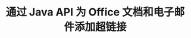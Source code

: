 ---
############################# Static ############################
layout: "auto-gen-gist"
draft: false
path: "zh/assembly/java/hyperlink/ppsm/"
otherformats: PDF HTML XPS TIFF MHTML TXT XAML EPUB SVG PS PCL XML OTT OXPS MD POT OTP DOC DOCX DOCM DOT DOTX DOTM RTF ODT OTT XLS XLT XLSX XLSM XLTX XLTM XLSB ODS PPT PPTX PPTM PPS PPSX POTX POTM ODP EML EMLX MSG 

############################# Head ############################
head_title: "通过 Java API 将超链接添加到 Office PPSM 文档和报告"
head_description: "GroupDocs.Assembl for Java 支持在 Java 应用程序中动态插入指向办公室和电子邮件文档的超链接，例如 PDF DOCX、RTF、XLSX、PPTX、EML、MSG 等。"

############################# Header ############################
title: "通过 Java API 为 Office 文档和电子邮件添加超链接"
description: "GroupDocs.Assembly Java API 允许软件专业人员以编程方式将超链接添加到电子邮件和 Office 文档，如 PDF DOC、DOCX、RTF、XLSX、CSV、PPTX、MSG 等。"

######################### Download Button #######################
button:
    enable: true

############################# About ############################
about:
    enable: true
    title: "如何使用 Java API 将超链接添加到 Office 和电子邮件文档？"
    content: |
       超链接是一个单词、短语或图像，您可以单击它来跳转到新文档或当前文档中的新部分。 超链接是万维网的主干，用于万维网上的许多必要功能。 GroupDocs.Assembly for Java 是一个文档自动化和报告生成 API，可帮助软件开发人员在其文档中动态插入超链接或轻松地报告。 该 API 非常稳定，完全支持与超链接管理相关的多项高级功能，例如向文档页面添加超链接、向演示幻灯片添加链接、向电子表格单元格添加超链接、修改超链接内容、从书签中动态插入链接、删除不需要的链接 链接，显示文本而不是超链接，等等。 完全支持一些非常常见的文档类型，如 PDF、HTML、Outlook 电子邮件、Microsoft Office Word、Excel 工作表、PowerPoint 演示文稿等。 

############################# content ############################
steps:
    enable: true
    block:
    - title_left: "通过 Java 插入到文字处理文档的超链接"
      content_left: |
       GroupDocs.Assembly Java API 完全支持在各种常用文档格式中插入和编辑超链接。 下面的 Java 代码示例显示了如何在 Microsoft Word 文档中插入超链接。

      title_right: "通过 Java 在 PPSM 文档中插入超链接"
      content_right: |
        * 设置源文档和目标文档
        * 设置 Uri 表达式以及显示文本表达式
        * 创建 [DocumentAssembler](https://apireference.groupdocs.com/assembly/java/com.groupdocs.assembly/DocumentAssembler) 类的实例
        * 调用 [AssembleDocument](https://apireference.groupdocs.com/assembly/java/com.groupdocs.assembly/DocumentAssembler#assembleDocument-java.io.InputStream-java.io.OutputStream-com.groupdocs.assembly.LoadSaveOptions-com.groupdocs.assembly.DataSourceInfo...-) 方法来组装文档。 它支持
          * 流式读取模板文档。
          * Stream 写入生成的文档。
          * 文件加载和保存的附加选项。
          * 有关数据源对象的信息。

      gisthash: "ecae8e7f8626f52f4dda03e76c96ff57"
      gistfile: "add_hyperlinks_to_word_documents.java"

    - title_left: "通过 Java 在电子表格中添加超链接"
      content_left: |
       GroupDocs.Assembly Java API 允许计算机程序员在其电子表格文档中轻松插入和修改超链接。 他们可以轻松访问、编辑其位置或将其替换为新位置。 以下 Java 代码演示了程序员如何轻松地在其电子表格中添加超链接。

      title_right: "如何插入超链接到 PPSM 文件"
      content_right: |
        * 设置源和目标电子表格文件
        * 设置 Uri 表达式以及显示文本表达式
        * 创建 [DocumentAssembler](https://apireference.groupdocs.com/assembly/java/com.groupdocs.assembly/DocumentAssembler) 类的实例
        * 调用 [AssembleDocument](https://apireference.groupdocs.com/assembly/java/com.groupdocs.assembly/DocumentAssembler#assembleDocument-java.io.InputStream-java.io.OutputStream-com.groupdocs.assembly.LoadSaveOptions-com.groupdocs.assembly.DataSourceInfo...-) 方法来组装文档。 它支持
          * 流式读取模板文档。
          * Stream 写入生成的文档。
          * 文件加载和保存的附加选项。
          * 有关数据源对象的信息。

      gisthash: "92bbf74f1dd23e5f7c6e5b5db0ff2504"
      gistfile: "add_hyperlinks_in_ spreadsheet_documents.java"

    - title_left: "通过 Java 将超链接插入到 PowerPoint 演示文稿"
      content_left: |
       GroupDocs.Assembly Java API 使程序员可以轻松处理与文档管理相关的任务。 这是一个 Java 代码示例，它展示了软件程序员如何轻松地访问他们的 PowerPoint 演示文稿文档并在其中添加超链接。

      title_right: "如何在演示文稿中插入超链接"
      content_right: |
        * 设置源和目标演示文件
        * 设置 Uri 并显示文本表达式
        * 创建 [DocumentAssembler](https://apireference.groupdocs.com/assembly/java/com.groupdocs.assembly/DocumentAssembler) 类的实例
        * 调用 [AssembleDocument](https://apireference.groupdocs.com/assembly/java/com.groupdocs.assembly/DocumentAssembler#assembleDocument-java.io.InputStream-java.io.OutputStream-com.groupdocs.assembly.LoadSaveOptions-com.groupdocs.assembly.DataSourceInfo...-) 方法来组装文档。 它支持
          * 流式读取模板文档。
          * Stream 写入生成的文档。
          * 文件加载和保存的附加选项。
          * 有关数据源对象的信息。

      gisthash: "06535fd50bfd353db586671a504d2783"
      gistfile: "add_hyperlinks_in_ presentation_documents.java"

    - title_left: "使用 Java API 在电子邮件中添加超链接"
      content_left: |
       GroupDocs.Assembly for Java 使软件开发人员只需几行 Java 代码就可以轻松地将超链接添加到他们的电子邮件中。 以下示例演示了开发人员如何轻松地在其电子邮件文档中插入超链接并发送给他们自己的 Java 应用程序中的其他用户。

      title_right: "如何向电子邮件添加超链接"
      content_right: |
        * 设置源和目标电子表格文件
        * 设置 Uri 并显示文本表达式
        * 创建 [DocumentAssembler](https://apireference.groupdocs.com/assembly/java/com.groupdocs.assembly/DocumentAssembler) 类的实例
        * 调用 [AssembleDocument](https://apireference.groupdocs.com/assembly/java/com.groupdocs.assembly/DocumentAssembler#assembleDocument-java.io.InputStream-java.io.OutputStream-com.groupdocs.assembly.LoadSaveOptions-com.groupdocs.assembly.DataSourceInfo...-) 方法来组装文档。 它支持
          * 流式读取模板文档。
          * Stream 写入生成的文档。
          * 文件加载和保存的附加选项。
          * 有关数据源对象的信息。

      gisthash: "551cef5d45d08caa851d483a705114bb"
      gistfile: "add_hyperlinks_in_email_documents.java"  

    - title_left: "系统要求"
      content_left: |
       所有主要平台和操作系统都支持 GroupDocs.Assembly Java API。 它可以生成 Microsoft Word、Excel、PowerPoint、Outlook、OpenOffice 和 50 多种其他格式的文档。 如需完整的系统要求指南，请访问 [系统要求](https://docs.groupdocs.com/assembly/java/system-requirements/) 在执行以下代码之前，请确保您已安装以下先决条件 系统：
         * 操作系统：Microsoft Windows、Linux、MacOS
         * Java 版本支持：J2SE 7.0 (1.7)、J2SE 8.0 (1.8) 或以上
         * 从 [Maven](https://mvnrepository.com/artifact/com.groupdocs/groupdocs-assembly/) 获取最新版本的 GroupDocs.Assembly Java API
        
      title_right: "为什么使用"
      content_right: |
        * 从模板创建自定义文档。
        * 动态附加电子邮件附件。
        * 创建和自动化文档不需要额外的软件。
        * 根据数据源生成输出文档。
        * 在报表中动态插入文档内容
        * 在电子表格组装期间应用公式。
        * 支持多种数据格式
        * 顺序数据操作支持。

demos:
    enable: true
        

more_formats:
    enable: true


back_to_top:
    enable: true
---